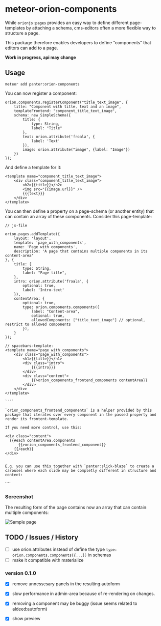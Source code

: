 # meteor-orion-components

While `orionjs:pages` provides an easy way to define different page-templates by attaching a schema, cms-editors often a more flexible way to structure a page.

This package therefore enables developers to define "components" that editors can add to a page. 


**Work in progress, api may change**

## Usage

`meteor add panter:orion-components`

You can now register a component:

````
orion.components.registerComponent("title_text_image", {
	title: "Component with title, text and an image",
	templateFrontend: "component_title_text_image",
	schema: new SimpleSchema({
		title: {
			type: String,
			label: "Title"
		},
		text: orion.attribute('froala', {
			label: 'Text'
		}),
		image: orion.attribute("image", {label: "Image"})
	})
});

````

And define a template for it:

``````
<template name="component_title_text_image">
	<div class="component_title_text_image">
		<h2>{{title}}</h2>
		<img src="{{image.url}}" />
		{{{text}}}
	</div>
</template>

``````

You can then define a property on a page-schema (or another entity) that can contain an array of these components. 
Consider this page-template:

`````
// js-file

orion.pages.addTemplate({
	layout: 'layout',
	template: 'page_with_components',
	name: 'Page with components',
	description: 'A page that contains multiple components in its content-area'
}, {
	title: {
		type: String,
		label: "Page title",
	},
	intro: orion.attribute('froala', {
		optional: true,
		label: 'Intro-text'
	}),
	contentArea: {
		optional: true,
		type: orion.components.components({
			label: "Content-area", 
			optional: true,
			allowedComponents: ["title_text_image"] // optional, restrict to allowed components
		}),
	}
});

// spacebars-template:
<template name="page_with_components">
	<div class="page_with_components">
		<h1>{{title}}</h1>
		<div class="intro">
			{{{intro}}}
		</div>
		<div class="content">
			{{>orion_components_frontend_components contentArea}}
		</div>
	</div>
</template>

````

`orion_components_frontend_components` is a helper provided by this package that iterates over every component in the passed property and render its frontent-template.

If you need more control, use this:

`````
	<div class="content">
	  {{#each contentArea.components
		  {{>orion_components_frontend_component}}
		{{/each}}
	</div>
`````

E.g. you can use this together with `panter:slick-blaze` to create a carousel where each slide may be completly different in structure and content:

`````
<template name="page_carousel">
	{{#with carouselArea}}
	<div class="carousel">
		{{#slick}}
			{{#each components}}
			<div>
				{{>orion_components_frontend_component}}
				</div>
			{{/each}}
		{{/slick}}
	</div>
	{{/with}}
</template>
````


### Screenshot

The resulting form of the page contains now an array that can contain multiple components:

![Sample page](screenshot.png?raw=true "Screenshot")



## TODO / Issues / History

- [ ] use orion.attributes instead of define the type `type: orion.components.components({...})` in schemas
- [ ] make it compatible with materialize

### version 0.1.0

- [x] remove unnessesary panels in the resulting autoform
- [x] slow performance in admin-area because of re-rendering on changes. 
- [x] removing a component may be buggy (issue seems related to aldeed:autoform)
- [x] show preview

